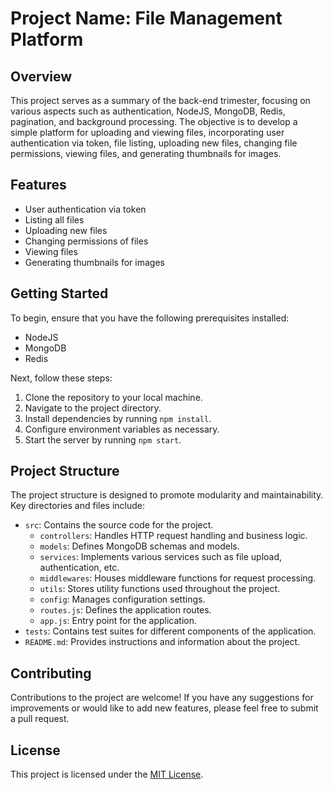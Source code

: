 # Project Name: File Management Platform

## Overview

This project serves as a summary of the back-end trimester, focusing on various aspects such as authentication, NodeJS,
MongoDB, Redis, pagination, and background processing. The objective is to develop a simple platform for uploading and
viewing files, incorporating user authentication via token, file listing, uploading new files, changing file
permissions, viewing files, and generating thumbnails for images.

## Features

- User authentication via token
- Listing all files
- Uploading new files
- Changing permissions of files
- Viewing files
- Generating thumbnails for images

## Getting Started

To begin, ensure that you have the following prerequisites installed:

- NodeJS
- MongoDB
- Redis

Next, follow these steps:

1. Clone the repository to your local machine.
2. Navigate to the project directory.
3. Install dependencies by running `npm install`.
4. Configure environment variables as necessary.
5. Start the server by running `npm start`.

## Project Structure

The project structure is designed to promote modularity and maintainability. Key directories and files include:

- `src`: Contains the source code for the project.
    - `controllers`: Handles HTTP request handling and business logic.
    - `models`: Defines MongoDB schemas and models.
    - `services`: Implements various services such as file upload, authentication, etc.
    - `middlewares`: Houses middleware functions for request processing.
    - `utils`: Stores utility functions used throughout the project.
    - `config`: Manages configuration settings.
    - `routes.js`: Defines the application routes.
    - `app.js`: Entry point for the application.
- `tests`: Contains test suites for different components of the application.
- `README.md`: Provides instructions and information about the project.

## Contributing

Contributions to the project are welcome! If you have any suggestions for improvements or would like to add new
features, please feel free to submit a pull request.

## License

This project is licensed under the [MIT License](LICENSE).

